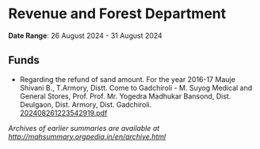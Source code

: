 # Revenue and Forest Department

**Date Range**: 26 August 2024 - 31 August 2024


## Funds
- Regarding the refund of sand amount. For the year 2016-17 Mauje Shivani B., T.Armory, Distt. Come to Gadchiroli  - M. Suyog Medical and General Stores, Prof. Prof. Mr. Yogedra Madhukar Bansond, Dist. Deulgaon, Dist. Armory, Dist. Gadchiroli.\
  [202408261223542919.pdf](https://gr.maharashtra.gov.in/Site/Upload/Government%20Resolutions/English/202408261223542919.pdf)


*Archives of earlier summaries are available at http://mahsummary.orgpedia.in/en/archive.html*